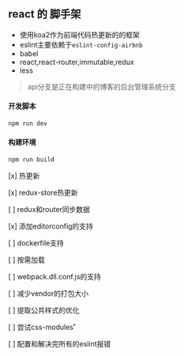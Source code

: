 ## react 的 脚手架

* 使用koa2作为前端代码热更新的的框架
* eslint主要依赖于`eslint-config-airbnb`
* babel
* react,react-router,immutable,redux
* less


> api分支是正在构建中的博客的后台管理系统分支


#### 开发脚本

```bash
npm run dev
```

#### 构建环境

```bash
npm run build
```
[x] 热更新

[x] redux-store热更新

[ ] redux和router同步数据

[x] 添加editorconfig的支持

[ ] dockerfile支持

[ ] 按需加载

[ ] webpack.dll.conf.js的支持

[ ] 减少vendor的打包大小

[ ] 提取公共样式的优化

[ ] 尝试css-modules˚

[ ] 配置和解决完所有的eslint报错
